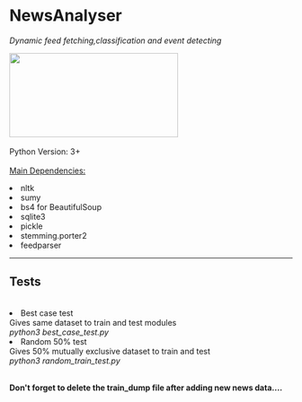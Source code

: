 # NewsAnalyser

<i>Dynamic feed fetching,classification and event detecting</i>




<img src = "http://www.datanami.com/wp-content/uploads/2015/03/creepy-blue-head.png" height=150 width = 300><br><br>
Python Version: 3+<br><br>
<u>Main Dependencies:</u><br><p>
  <li>nltk<br>
  <li>sumy<br>
  <li>bs4 for BeautifulSoup<br>
  <li>sqlite3<br>
  <li>pickle<br>
  <li>stemming.porter2<br>
  <li>feedparser<br></p>
<hr>
<h2><b>Tests</b></h2><br>

<li>Best case test<br>
    Gives same dataset to train and test modules<br>
    <i>python3 best_case_test.py</i><br>
<li>Random 50% test<br>
    Gives 50% mutually exclusive dataset to train and test<br>
    <i>python3 random_train_test.py</i><br><br>


<b> Don't forget to delete the train_dump file after adding new news data....</b>
  

  
  
